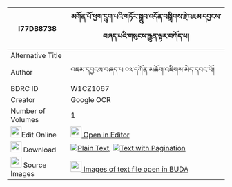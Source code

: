 |I77DB8738|མགོན་པོ་ཕྱག་དྲུག་པའི་གཏོར་སྒྲུབ་འདོན་བསྒྲིགས་རྗེ་འཇམ་དབྱངས་བཞད་པའི་གསུངས་རྒྱུན་ལྟར་བཀོད་པ། 
| --- | --- 
|Alternative Title |
|Author| འཇམ་དབྱངས་བཞད་པ ༠༢་དཀོན་མཆོག་འཇིགས་མེད་དབང་པོ།
|BDRC ID | W1CZ1067
|Creator | Google OCR
|Number of Volumes| 1
|<img width="25" src="https://img.icons8.com/color/25/000000/edit-property.png">Edit Online| [<img width="25" src="https://avatars.githubusercontent.com/u/45091458?s=200&v=4"> Open in Editor](http://editor.openpecha.org/I77DB8738)
|<img width="25" src="https://img.icons8.com/fluent/48/000000/download-2.png"/>  Download | [![](https://img.icons8.com/color/20/000000/txt.png)Plain Text](https://github.com/Openpecha/I77DB8738/releases/download/v1/gonpo_chak_drukpa_i_tor_drub_d_plain_I77DB8738.zip), [![](https://img.icons8.com/color/20/000000/txt.png)Text with Pagination](https://github.com/Openpecha/I77DB8738/releases/download/v1/gonpo_chak_drukpa_i_tor_drub_d_pages_I77DB8738.zip)
|<img width="25" src="https://img.icons8.com/plasticine/100/000000/pictures-folder.png"/>  Source Images | [<img width="25" src="https://library.bdrc.io/icons/BUDA-small.svg"> Images of text file open in BUDA](https://library.bdrc.io/show/bdr:W1CZ1067)